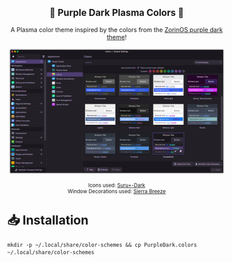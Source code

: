 <div align="center" justify="center">

<h2> 🔮 Purple Dark Plasma Colors 🔮 </h2>

A Plasma color theme inspired by the colors from the [ZorinOS purple dark theme](https://github.com/ZorinOS/zorin-desktop-themes/tree/master/ZorinPurple-Dark)!

<img src="assets/screenshot.png">
<sup>

Icons used: [Suru+-Dark](https://github.com/gusbemacbe/suru-plus-dark)
<br>
Window Decorations used: [Sierra Breeze](https://github.com/kay0u/SierraBreeze)
</sup>

</div>

# 📥 Installation

`mkdir -p ~/.local/share/color-schemes && cp PurpleDark.colors ~/.local/share/color-schemes`

